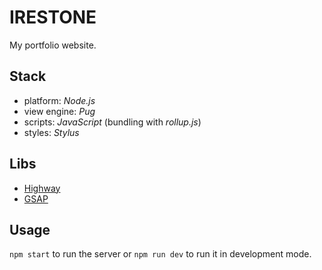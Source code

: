 # IRESTONE

My portfolio website.

## Stack

- platform: *Node.js*
- view engine: *Pug*
- scripts: *JavaScript* (bundling with *rollup.js*)
- styles: *Stylus*

## Libs

- [Highway](https://highway.js.org/)
- [GSAP](https://greensock.com/gsap/)

## Usage

`npm start` to run the server or `npm run dev` to run it in development mode.
